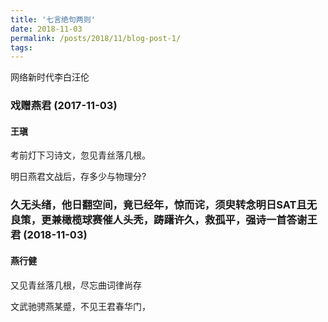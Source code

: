 ```yaml
---
title: '七言绝句两则'
date: 2018-11-03
permalink: /posts/2018/11/blog-post-1/
tags:
---
```

网络新时代李白汪伦

### 戏赠燕君 (2017-11-03)

#### 王瑱

考前灯下习诗文，忽见青丝落几根。

明日燕君文战后，存多少与物理分?



### 久无头绪，他日翻空间，竟已经年，惊而诧，须臾转念明日SAT且无良策，更兼橄榄球赛催人头秃，踌躇许久，救孤平，强诗一首答谢王君 (2018-11-03)

#### 燕行健

又见青丝落几根，尽忘曲词律尚存

文武驰骋燕某蹙，不见王君春华门，
